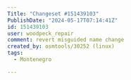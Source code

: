```yaml
---
Title: "Changeset #151439103"
PublishDate: "2024-05-17T07:14:41Z"
id: 151439103
user: woodpeck_repair
comment: revert misguided name change
created_by: osmtools/30252 (linux)
tags:
  - Montenegro

---
```

